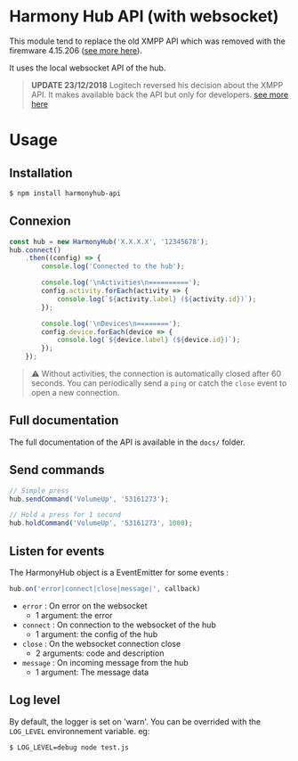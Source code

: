 # Harmony Hub API (with websocket)

This module  tend to replace the old XMPP API which was removed with the firemware 4.15.206 ([see more here](https://community.logitech.com/s/question/0D55A00008D4bZ4SAJ/harmony-hub-firmware-update-fixes-vulnerabilities)).

It uses the local websocket API of the hub.

> **UPDATE 23/12/2018**
> Logitech reversed his decision about the XMPP API. It makes available back the API but only for developers. [see more here](https://community.logitech.com/s/question/0D55A00008D4bZ4SAJ/harmony-hub-firmware-update-fixes-vulnerabilities)

# Usage

## Installation
```bash
$ npm install harmonyhub-api
```

## Connexion 
```javascript
const hub = new HarmonyHub('X.X.X.X', '12345678');
hub.connect()
    .then((config) => {
        console.log('Connected to the hub');

        console.log('\nActivities\n==========');
        config.activity.forEach(activity => {
            console.log(`${activity.label} (${activity.id})`);
        });

        console.log('\nDevices\n========');
        config.device.forEach(device => {
            console.log(`${device.label} (${device.id})`);
        });
    });
```

> :warning: Without activities, the connection is automatically closed after 60 seconds. You can periodically send a `ping` or catch the `close` event to open a new connection.

## Full documentation
The full documentation of the API is available in the `docs/` folder.

## Send commands
```javascript
// Simple press
hub.sendCommand('VolumeUp', '53161273');

// Hold a press for 1 second
hub.holdCommand('VolumeUp', '53161273', 1000);
```

## Listen for events
The HarmonyHub object is a EventEmitter for some events : 

```javascript
hub.on('error|connect|close|message|', callback)
````

- `error` : On error on the websocket
    - 1 argument: the error
- `connect` : On connection to the websocket of the hub
    - 1 argument: the config of the hub
- `close` : On the websocket connection close
    - 2 arguments: code and description
- `message` : On incoming message from the hub
    - 1 argument: The message data


## Log level
By default, the logger is set on 'warn'. You can be overrided with the `LOG_LEVEL` environnement variable. eg:
```bash
$ LOG_LEVEL=debug node test.js
```
